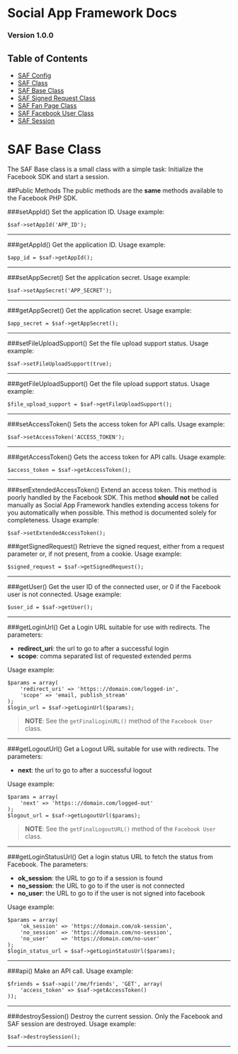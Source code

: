 # Social App Framework Docs
### Version 1.0.0

## Table of Contents

* [SAF Config](saf_config.md)
* [SAF Class](saf.md)
* [SAF Base Class](saf_base.md)
* [SAF Signed Request Class](saf_signed_request.md)
* [SAF Fan Page Class](saf_fan_page.md)
* [SAF Facebook User Class](saf_facebook_user.md)
* [SAF Session](saf_session.md)

# SAF Base Class
The SAF Base class is a small class with a simple task: Initialize the 
Facebook SDK and start a session.

##Public Methods
The public methods are the **same** methods available to the Facebook PHP SDK.

###setAppId()
Set the application ID. Usage example:
    
    $saf->setAppId('APP_ID');

***
    
###getAppId()
Get the application ID. Usage example:

    $app_id = $saf->getAppId();

***

###setAppSecret()
Set the application secret. Usage example:

    $saf->setAppSecret('APP_SECRET');

***

###getAppSecret()
Get the application secret. Usage example:

    $app_secret = $saf->getAppSecret();

***

###setFileUploadSupport()
Set the file upload support status. Usage example:

    $saf->setFileUploadSupport(true);

***

###getFileUploadSupport()
Get the file upload support status. Usage example:

    $file_upload_support = $saf->getFileUploadSupport();

***

###setAccessToken()
Sets the access token for API calls. Usage example:

    $saf->setAccessToken('ACCESS_TOKEN');

***

###getAccessToken()
Gets the access token for API calls. Usage example:

    $access_token = $saf->getAccessToken();

***

###setExtendedAccessToken()
Extend an access token. This method is poorly handled by the Facebook SDK.  This
method **should not** be called manually as Social App Framework handles extending
access tokens for you automatically when possible. This method is documented solely
for completeness. Usage example:

    $saf->setExtendedAccessToken();

###getSignedRequest()
Retrieve the signed request, either from a request parameter or, if not present, 
from a cookie. Usage example:

    $signed_request = $saf->getSignedRequest();

***


###getUser()
Get the user ID of the connected user, or 0 if the Facebook user is not 
connected. Usage example:

    $user_id = $saf->getUser();

***

###getLoginUrl()
Get a Login URL suitable for use with redirects. The parameters:

- **redirect_uri**: the url to go to after a successful login
- **scope**: comma separated list of requested extended perms

Usage example:

    $params = array(
        'redirect_uri' => 'https:://domain.com/logged-in',
        'scope' => 'email, publish_stream'
    );
    $login_url = $saf->getLoginUrl($params);

>**NOTE**: See the `getFinalLoginURL()` method of the `Facebook User` class.

***

###getLogoutUrl()
Get a Logout URL suitable for use with redirects. The parameters:

- **next**: the url to go to after a successful logout

Usage example:

    $params = array(
        'next' => 'https:://domain.com/logged-out'
    );
    $logout_url = $saf->getLogoutUrl($params);

>**NOTE**: See the `getFinalLogoutURL()` method of the `Facebook User` class.

***

###getLoginStatusUrl()
Get a login status URL to fetch the status from Facebook.  The parameters:

- **ok_session**: the URL to go to if a session is found
- **no_session**: the URL to go to if the user is not connected
- **no_user**: the URL to go to if the user is not signed into facebook

Usage example:
    
    $params = array(
        'ok_session' => 'https://domain.com/ok-session',
        'no_session' => 'https://domain.com/no-session',
        'no_user'    => 'https://domain.com/no-user'
    );
    $login_status_url = $saf->getLoginStatusUrl($params);

***

###api()
Make an API call. Usage example:

    $friends = $saf->api('/me/friends', 'GET', array(
        'access_token' => $saf->getAccessToken()
    ));

***

###destroySession()
Destroy the current session. Only the Facebook and SAF session are destroyed. 
Usage example:

    $saf->destroySession();

***
